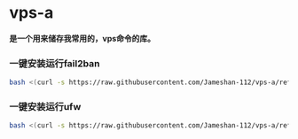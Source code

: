 # vps-a
**是一个用来储存我常用的，vps命令的库。**
### 一键安装运行fail2ban
```sh
bash <(curl -s https://raw.githubusercontent.com/Jameshan-112/vps-a/refs/heads/main/install-fail2ban.sh)
```

### 一键安装运行ufw
```sh
bash <(curl -s https://raw.githubusercontent.com/Jameshan-112/vps-a/refs/heads/main/install-ufw.sh)
```
